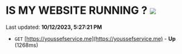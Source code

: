 # IS MY WEBSITE RUNNING ? [![](https://img.shields.io/static/v1?label=Sponsor&message=%E2%9D%A4&logo=GitHub&color=%23fe8e86)](https://github.com/sponsors/<username>)

Last updated: **10/12/2023, 5:27:21 PM**

- `GET` [https://youssefservice.me](https://youssefservice.me) - **Up** (1268ms)
